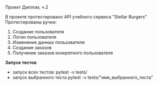 ﻿Проект Диплом, ч.2

В проекте протестировано API учебного сервиса "Stellar Burgers"
Протестированы ручки:
1. Создание пользователя
2. Логин пользователя
3. Изменение данных пользователя
4. Создание заказов
5. Получение заказов конкретного пользователя


**Запуск тестов**

- запуск всех тестов:
  pytest -v tests/
- запуск выбранного теста
  pytest -v tests/"имя_выбранного_теста"


